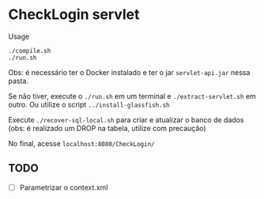 # CheckLogin servlet

Usage
```
./compile.sh
./run.sh
```

Obs: é necessário ter o Docker instalado e ter o jar `servlet-api.jar` nessa pasta. 

Se não tiver, execute o `./run.sh` em um terminal e `./extract-servlet.sh` em outro.
Ou utilize o script `../install-glassfish.sh`

Execute `./recover-sql-local.sh` para criar e atualizar o banco de dados (obs: é realizado um DROP na tabela, utilize com precaução)

No final, acesse `localhost:8080/CheckLogin/`

## TODO
- [ ] Parametrizar o context.xml